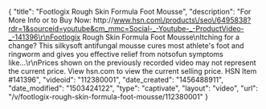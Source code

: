 {
    "title": "Footlogix Rough Skin Formula Foot Mousse",
    "description": "For More Info or to Buy Now: http:\/\/www.hsn.com\/products\/seo\/6495838?rdr=1&sourceid=youtube&cm_mmc=Social-_-Youtube-_-ProductVideo-_-141396\r\nFootlogix Rough Skin Formula Foot Mousse\nItching for a change? This silkysoft antifungal mousse cures most athlete's foot and ringworm and gives you effective relief from notsofun symptoms like...\r\nPrices shown on the previously recorded video may not represent the current price.  View hsn.com to view the current selling price. HSN Item #141396",
    "videoid": "112380001",
    "date_created": "1456488911",
    "date_modified": "1503424122",
    "type": "captivate",
    "layout": "video",
    "url": "\/v\/footlogix-rough-skin-formula-foot-mousse\/112380001"
}